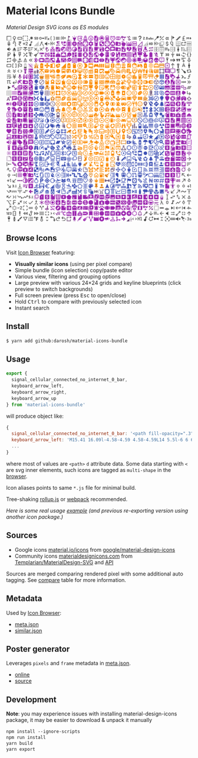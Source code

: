# Material Icons Bundle

_Material Design SVG icons as ES modules_

[![](./meta/poster.svg)](https://darosh.github.io/material-icons-bundle/)

## Browse Icons

Visit [Icon Browser](https://darosh.github.io/material-icons-bundle/) featuring:

- **Visually similar icons** (using per pixel compare)
- Simple bundle (icon selection) copy/paste editor
- Various view, filtering and grouping options
- Large preview with various 24&times;24 grids and keyline blueprints (click preview to switch backgrounds)
- Full screen preview (press <kbd>Esc</kbd> to open/close)
- Hold <kbd>Ctrl</kbd> to compare with previously selected icon
- Instant search

## Install

```bash
$ yarn add github:darosh/material-icons-bundle
```

## Usage

```javascript
export {
  signal_cellular_connected_no_internet_0_bar,
  keyboard_arrow_left,
  keyboard_arrow_right,
  keyboard_arrow_up
} from 'material-icons-bundle'
```

will produce object like:

```javascript
{
  signal_cellular_connected_no_internet_0_bar: '<path fill-opacity=".3" d="M22 8V2L2 22h16V8z"></path>...',
  keyboard_arrow_left: 'M15.41 16.09l-4.58-4.59 4.58-4.59L14 5.5l-6 6 6 6z',
  ...
}
```

where most of values are `<path>` `d` attribute data. Some data starting with `<` are svg inner elements, such icons are tagged as `multi-shape` in the [browser](https://darosh.github.io/material-icons-bundle/#/?group=All&search=multi-shape).

Icon aliases points to same `*.js` file for minimal build.

Tree-shaking [rollup.js](https://rollupjs.org/#tree-shaking) or [webpack](https://webpack.js.org/guides/tree-shaking/) recommended.

_Here is some real usage [example](https://github.com/darosh/oax/commit/9856e4a2583871fc91ea6b62d2ec991b19b4cfa5#diff-72b3431e98e067995f113fd82497deae) (and previous _re-exporting version_ using another icon package.)_

## Sources

- Google icons [material.io/icons](https://material.io/icons/) from [google/material-design-icons](https://github.com/google/material-design-icons/)
- Community icons [materialdesignicons.com](https://materialdesignicons.com/) from [Templarian/MaterialDesign-SVG](https://github.com/Templarian/MaterialDesign-SVG) and [API](https://github.com/Templarian/MaterialDesign-Site/blob/master/src/content/api.md)

Sources are merged comparing rendered pixel with some additional auto tagging.
See [compare](https://darosh.github.io/material-icons-bundle/#/compare) table for more information.

## Metadata

Used by [Icon Browser](https://darosh.github.io/material-icons-bundle/):

- [meta.json](https://darosh.github.io/material-icons-bundle/meta.json)
- [similar.json](https://darosh.github.io/material-icons-bundle/similar.json)

## Poster generator

Leverages `pixels` and `frame` metadata in [meta.json](https://darosh.github.io/material-icons-bundle/meta.json).

- [online](https://darosh.github.io/material-icons-bundle/poster.html)
- [source](./meta/poster.html)

## Development

__Note__: you may experience issues with installing material-design-icons package, it may be easier to download & unpack it manually

```text
npm install --ignore-scripts
npm run install
yarn build
yarn export
```
